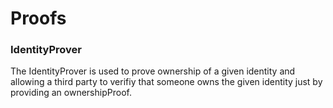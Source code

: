 # Proofs

### IdentityProver

The IdentityProver is used to prove ownership of a given identity
and allowing a third party to verifiy that someone owns the given identity 
just by providing an ownershipProof.

